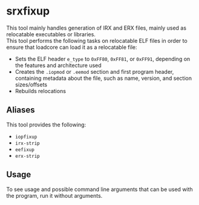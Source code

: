 # srxfixup

This tool mainly handles generation of IRX and ERX files, mainly used as
relocatable executables or libraries.  
This tool performs the following tasks on relocatable ELF files in order to
ensure that loadcore can load it as a relocatable file:  

* Sets the ELF header `e_type` to `0xFF80`, `0xFF81`, or `0xFF91`, depending
on the features and architecture used  
* Creates the `.iopmod` or `.eemod` section and first program header,
containing metadata about the file, such as name, version, and section sizes/offsets  
* Rebuilds relocations  

## Aliases

This tool provides the following:

* `iopfixup`
* `irx-strip`
* `eefixup`
* `erx-strip`

## Usage

To see usage and possible command line arguments that can be used with the
program, run it without arguments.
